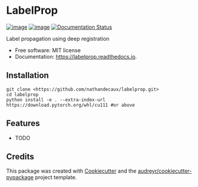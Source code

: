 # LabelProp

[![image](https://img.shields.io/pypi/v/labelprop.svg)](https://pypi.python.org/pypi/deep-labelprop) [![image](https://img.shields.io/travis/nathandecaux/labelprop.svg)](https://travis-ci.com/nathandecaux/labelprop) [![Documentation Status](https://readthedocs.org/projects/labelprop/badge/?version=latest)](https://labelprop.readthedocs.io/en/latest/?version=latest)

Label propagation using deep registration

-   Free software: MIT license
-   Documentation: <https://labelprop.readthedocs.io>.

## Installation

    git clone <https://github.com/nathandecaux/labelprop.git> 
    cd labelprop
    python install -e . --extra-index-url https://download.pytorch.org/whl/cu111 #or above

Features
--------

-   TODO

Credits
-------

This package was created with
[Cookiecutter](https://github.com/audreyr/cookiecutter) and the
[audreyr/cookiecutter-pypackage](https://github.com/audreyr/cookiecutter-pypackage)
project template.